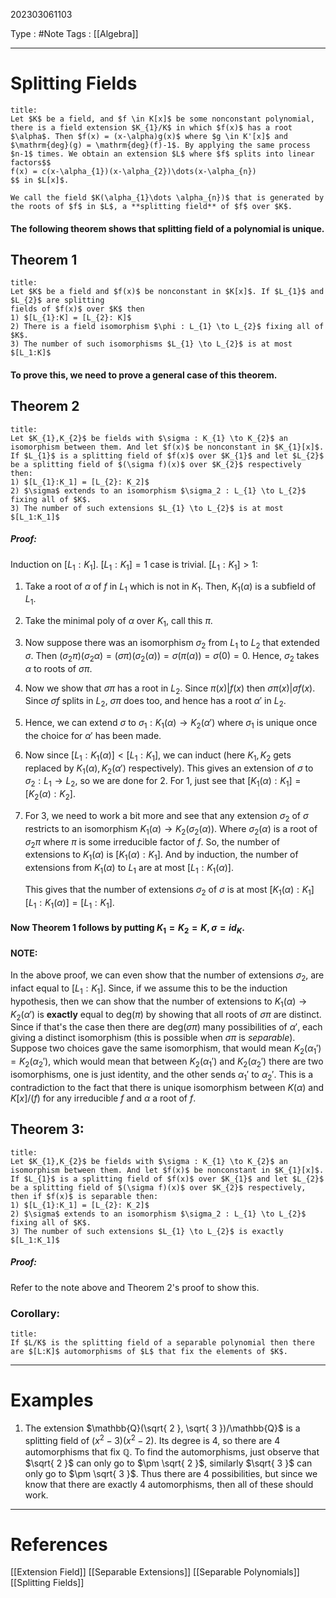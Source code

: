 202303061103

Type : #Note
Tags : [[Algebra]]

---
# Splitting Fields
```ad-note
title: 
Let $K$ be a field, and $f \in K[x]$ be some nonconstant polynomial, there is a field extension $K_{1}/K$ in which $f(x)$ has a root $\alpha$. Then $f(x) = (x-\alpha)g(x)$ where $g \in K'[x]$ and $\mathrm{deg}(g) = \mathrm{deg}(f)-1$. By applying the same process $n-1$ times. We obtain an extension $L$ where $f$ splits into linear factors$$
f(x) = c(x-\alpha_{1})(x-\alpha_{2})\dots(x-\alpha_{n})
$$ in $L[x]$.

We call the field $K(\alpha_{1}\dots \alpha_{n})$ that is generated by the roots of $f$ in $L$, a **splitting field** of $f$ over $K$.

```

#### The following theorem shows that splitting field of a polynomial is unique.

## Theorem 1
```ad-note
title:
Let $K$ be a field and $f(x)$ be nonconstant in $K[x]$. If $L_{1}$ and $L_{2}$ are splitting
fields of $f(x)$ over $K$ then 
1) $[L_{1}:K] = [L_{2}: K]$ 
2) There is a field isomorphism $\phi : L_{1} \to L_{2}$ fixing all of $K$. 
3) The number of such isomorphisms $L_{1} \to L_{2}$ is at most $[L_1:K]$ 
```

#### To prove this, we need to prove a general case of this theorem.

## Theorem 2
```ad-note
title:
Let $K_{1},K_{2}$ be fields with $\sigma : K_{1} \to K_{2}$ an isomorphism between them. And let $f(x)$ be nonconstant in $K_{1}[x]$. If $L_{1}$ is a splitting field of $f(x)$ over $K_{1}$ and let $L_{2}$ be a splitting field of $(\sigma f)(x)$ over $K_{2}$ respectively then: 
1) $[L_{1}:K_1] = [L_{2}: K_2]$ 
2) $\sigma$ extends to an isomorphism $\sigma_2 : L_{1} \to L_{2}$ fixing all of $K$. 
3) The number of such extensions $L_{1} \to L_{2}$ is at most $[L_1:K_1]$ 
```

##### Proof:
Induction on $[L_{1}:K_{1}]$. 
$[L_{1}:K_{1}] = 1$ case is trivial.
$[L_{1}:K_{1}] > 1$:
1) Take a root of $\alpha$ of $f$ in $L_{1}$ which is not in $K_{1}$. Then, $K_{1}(\alpha)$ is a subfield of $L_{1}$.
2) Take the minimal poly of $\alpha$ over $K_{1}$, call this $\pi$.
3) Now suppose there was an isomorphism $\sigma_{2}$  from $L_{1}$ to $L_{2}$ that extended $\sigma$.
   Then $(\sigma_{2}\pi)(\sigma_{2}\alpha) = (\sigma \pi)(\sigma_{2}(\alpha)) = \sigma(\pi(\alpha)) = \sigma(0) = 0$. Hence, $\sigma_{2}$ takes $\alpha$ to roots of $\sigma \pi$.
4) Now we show that $\sigma \pi$ has a root in $L_{2}$. Since $\pi(x) | f(x)$ then $\sigma\pi(x) | \sigma f(x)$. Since $\sigma f$ splits in $L_{2}$, $\sigma \pi$ does too, and hence has a root $\alpha'$ in $L_{2}$.
5) Hence, we can extend $\sigma$ to $\sigma_{1} : K_{1}(\alpha) \to K_{2}(\alpha')$ where $\sigma_{1}$ is unique once the choice for $\alpha'$ has been made.
6) Now since $[L_{1}:K_{1}(\alpha)] < [L_{1}:K_{1}]$, we can induct (here $K_{1},K_{2}$ gets replaced by $K_{1}(\alpha), K_{2}(\alpha')$ respectively). This gives an extension of $\sigma$ to $\sigma_{2} : L_{1} \to L_{2}$, so we are done for 2. For 1, just see that $[K_{1}(\alpha):K_{1}] = [K_{2}(\alpha) : K_{2}]$.
7) For 3, we need to work a bit more and see that any extension $\sigma_{2}$ of $\sigma$ restricts to an isomorphism $K_{1}(\alpha) \to K_{2}(\sigma_{2}(\alpha))$.
   Where $\sigma_{2}(\alpha)$ is a root of $\sigma_{2}\pi$ where $\pi$ is some irreducible factor of $f$. So, the number of extensions to $K_{1}(\alpha)$ is $[K_{1}(\alpha) : K_{1}]$. And by induction, the number of extensions from $K_{1}(\alpha)$ to $L_{1}$ are at most $[L_{1}:K_{1}(\alpha)]$.
   
   This gives that the number of extensions $\sigma_{2}$ of $\sigma$ is at most $[K_{1}(\alpha) : K_{1}][L_{1}:K_{1}(\alpha)] =[L_{1}:K_{1}]$. 

#### Now Theorem 1 follows by putting $K_{1}=K_{2}=K, \sigma = id_{K}$.

#### NOTE:
In  the above proof, we can even show that the number of extensions $\sigma_{2}$, are infact equal to $[L_{1}:K_{1}]$. Since, if we assume this to be the induction hypothesis, then we can show that the number of extensions to $K_{1}(\alpha) \to K_{2}(\alpha')$ is **exactly** equal to $\mathrm{deg}(\pi)$ by showing that all roots of $\sigma \pi$ are distinct. Since if that's the case then there are $\mathrm{deg}(\sigma \pi)$ many possibilities of $\alpha'$, each giving a distinct isomorphism (this is possible when $\sigma \pi$ is _separable_).
Suppose two choices gave the same isomorphism, that would mean $K_{2}(\alpha_{1}') = K_{2}(\alpha_{2}')$, which would mean that between $K_{2}(\alpha_{1}')$ and $K_{2}(\alpha_{2}')$ there are two isomorphisms, one is just identity, and the other sends $\alpha_{1}'$ to $\alpha_{2}'$. This is a contradiction to the fact that there is unique isomorphism between $K(\alpha)$ and $K[x]/(f)$ for any irreducible $f$ and $\alpha$ a root of $f$.

## Theorem 3:
```ad-note
title:
Let $K_{1},K_{2}$ be fields with $\sigma : K_{1} \to K_{2}$ an isomorphism between them. And let $f(x)$ be nonconstant in $K_{1}[x]$. If $L_{1}$ is a splitting field of $f(x)$ over $K_{1}$ and let $L_{2}$ be a splitting field of $(\sigma f)(x)$ over $K_{2}$ respectively, then if $f(x)$ is separable then:
1) $[L_{1}:K_1] = [L_{2}: K_2]$ 
2) $\sigma$ extends to an isomorphism $\sigma_2 : L_{1} \to L_{2}$ fixing all of $K$. 
3) The number of such extensions $L_{1} \to L_{2}$ is exactly $[L_1:K_1]$ 
```
##### Proof:
Refer to the note above and Theorem 2's proof to show this.

### Corollary:
```ad-note
title:
If $L/K$ is the splitting field of a separable polynomial then there are $[L:K]$ automorphisms of $L$ that fix the elements of $K$.
```

---
# Examples
1) The extension $\mathbb{Q}(\sqrt{ 2 }, \sqrt{ 3 })/\mathbb{Q}$ is a splitting field of $(x^{2}-3)(x^{2}-2)$. 
   Its degree is 4, so there are 4 automorphisms that fix $\mathbb{Q}$.
   To find the automorphisms, just observe that $\sqrt{ 2 }$ can only go to $\pm \sqrt{ 2 }$, similarly $\sqrt{ 3 }$ can only go to $\pm \sqrt{ 3 }$. Thus there are 4 possibilities, but since we know that there are exactly 4 automorphisms, then all of these should work.
   
---
# References
[[Extension Field]]
[[Separable Extensions]]
[[Separable Polynomials]]
[[Splitting Fields]]

